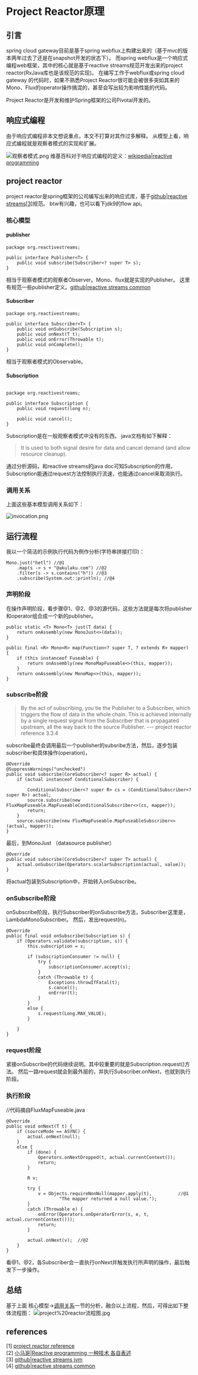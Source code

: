 # Project Reactor原理

## 引言

spring cloud gateway目前是基于spring webflux上构建出来的（基于mvc的版本两年过去了还是在snapshot开发的状态下）。 
而spring webflux是一个响应式编程web框架，其中的核心就是基于reactive streams规范开发出来的project reactor(RxJava库也是该规范的实现)。
在编写工作于webflux或spring cloud gateway 的代码时，如果不熟悉Project Reactor很可能会被很多突如其来的Mono、Flux的operator操作搞混的，甚至会写出较为影响性能的代码。

Project Reactor是开发和维护Spring框架的公司Pivotal开发的。

## 响应式编程

由于响应式编程非本文想说重点，本文不打算对其作过多解释。
从模型上看，响应式编程就是观察者模式的实现和扩展。
 
![观察者模式.png](观察者模式.png)
维基百科对于响应式编程的定义：[wikipedia|reactive programming](https://zh.wikipedia.org/wiki/%E5%93%8D%E5%BA%94%E5%BC%8F%E7%BC%96%E7%A8%8B)

## project reactor

project reactor是spring框架的公司编写出来的响应式库，基于[github|reactive streams[3]](https://github.com/reactive-streams/reactive-streams-jvm/)规范。 
btw有兴趣，也可以看下jdk9的flow api。

### 核心模型

#### publisher

~~~
package org.reactivestreams;
 
public interface Publisher<T> {
    public void subscribe(Subscriber<? super T> s);
}
~~~~

相当于观察者模式的观察者Observer。Mono、flux就是实现的Publisher。 这里有规范一些publisher定义。[github|reactive streams common](https://github.com/reactor/reactive-streams-commons)


#### Subscriber
~~~
package org.reactivestreams;
 
public interface Subscriber<T> {
    public void onSubscribe(Subscription s);
    public void onNext(T t);
    public void onError(Throwable t);
    public void onComplete();
}

~~~
相当于观察者模式的Observable。

#### Subscription

~~~

package org.reactivestreams;
 
public interface Subscription {
    public void request(long n);
 
    public void cancel();
}

~~~

Subscription是在一般观察者模式中没有的东西。 java文档有如下解释：
> It is used to both signal desire for data and cancel demand (and allow resource cleanup).

通过分析源码，和reactive streams的java doc可知Subscription的作用，Subscription能通过request方法控制执行流速，也能通过cancel来取消执行。

### 调用关系

上面这些基本模型调用关系如下：

![invocation.png](invocation.png)

## 运行流程


我以一个简洁的示例执行代码为例作分析(字符串拼接打印)：
~~~
Mono.just("hetl") //@1
    .map(s -> s + "@akulaku.com") //@2
    .filter(s -> s.contains("h")) //@3
    .subscribe(System.out::println); //@4
~~~


### 声明阶段
在操作声明阶段，看步骤@1、@2、@3的源代码，这些方法就是每次将publisher和operator组合成一个新的publisher。

~~~
public static <T> Mono<T> just(T data) {
    return onAssembly(new MonoJust<>(data));
}
 
public final <R> Mono<R> map(Function<? super T, ? extends R> mapper) {
    if (this instanceof Fuseable) {
        return onAssembly(new MonoMapFuseable<>(this, mapper));
    }
    return onAssembly(new MonoMap<>(this, mapper));
}
~~~

### subscribe阶段

>By the act of subscribing, you tie the Publisher to a Subscriber, 
>which triggers the flow of data in the whole chain. This is achieved internally by a single request signal from the Subscriber that is propagated upstream, 
>all the way back to the source Publisher. 
>--- project reactor reference 3.3.4

subscribe最终会调用最后一个publisher的subsribe方法，然后，逐步包装subscriber和具体操作(operation)，
~~~
@Override
@SuppressWarnings("unchecked")
public void subscribe(CoreSubscriber<? super R> actual) {
    if (actual instanceof ConditionalSubscriber) {
 
        ConditionalSubscriber<? super R> cs = (ConditionalSubscriber<? super R>) actual;
        source.subscribe(new FluxMapFuseable.MapFuseableConditionalSubscriber<>(cs, mapper));
        return;
    }
    source.subscribe(new FluxMapFuseable.MapFuseableSubscriber<>(actual, mapper));
}
~~~


最后，到MonoJust （datasource publisher）

~~~
@Override
public void subscribe(CoreSubscriber<? super T> actual) {
    actual.onSubscribe(Operators.scalarSubscription(actual, value));
}
~~~
将actual包装到Subscription中，开始转入onSubscribe。

### onSubscribe阶段

onSubscribe阶段，执行Subscriber的onSubscribe方法，Subscriber这里是，LambdaMonoSubscriber。 
然后，发出request(n)。

~~~
@Override
public final void onSubscribe(Subscription s) {
    if (Operators.validate(subscription, s)) {
        this.subscription = s;
 
        if (subscriptionConsumer != null) {
            try {
                subscriptionConsumer.accept(s);
            }
            catch (Throwable t) {
                Exceptions.throwIfFatal(t);
                s.cancel();
                onError(t);
            }
        }
        else {
            s.request(Long.MAX_VALUE);
        }
 
    }
}
~~~

### request阶段
紧接onSubscribe的代码继续说明。其中较重要的就是Subscription.request()方法。 然后一路request就会到最外层的，并执行Subscriber.onNext，也就到执行阶段。


### 执行阶段
//代码摘自FluxMapFuseable.java
~~~
@Override
public void onNext(T t) {
    if (sourceMode == ASYNC) {
        actual.onNext(null);
    }
    else {
        if (done) {
            Operators.onNextDropped(t, actual.currentContext());
            return;
        }
 
        R v;
 
        try {
            v = Objects.requireNonNull(mapper.apply(t),          //@1
                    "The mapper returned a null value.");
        }
        catch (Throwable e) {
            onError(Operators.onOperatorError(s, e, t, actual.currentContext()));
            return;
        }
 
        actual.onNext(v);  //@2
    }
}
~~~

看@1、@2，各Subscriber会一直执行onNext并触发执行所声明的操作，最后触发下一步操作。

## 总结

基于上面 核心模型->[调用关系](#调用关系)一节的分析，融合以上流程，然后，可得出如下整体流程图：
![project%20reactor流程图.jpg](project%20reactor流程图.jpg)

## references
[1] [project reactor reference](https://projectreactor.io/docs/core/release/reference/index.html)  
[2] [小马哥|Reactive programming 一种技术 各自表述](https://mercyblitz.github.io/2018/07/25/Reactive-Programming-%E4%B8%80%E7%A7%8D%E6%8A%80%E6%9C%AF-%E5%90%84%E8%87%AA%E8%A1%A8%E8%BF%B0/)  
[3] [github|reactive streams jvm](https://github.com/reactive-streams/reactive-streams-jvm/)  
[4] [github|reactive streams common](https://github.com/reactor/reactive-streams-commons)  





